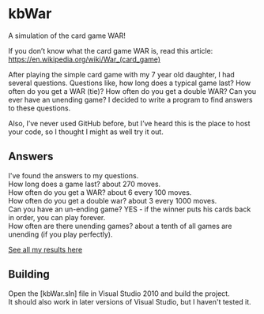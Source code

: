 # kbWar
A simulation of the card game WAR!

If you don’t know what the card game WAR is, read this article:
https://en.wikipedia.org/wiki/War_(card_game) 

After playing the simple card game with my 7 year old daughter, I had several questions.  Questions like, how long does a typical game last?  How often do you get a WAR (tie)?  How often do you get a double WAR?  Can you ever have an unending game?  I decided to write a program to find answers to these questions.

Also, I’ve never used GitHub before, but I’ve heard this is the place to host your code, so I thought I might as well try it out.

Answers
-------

I've found the answers to my questions.  
How long does a game last? about 270 moves.  
How often do you get a WAR? about 6 every 100 moves.  
How often do you get a double war?  about 3 every 1000 moves.  
Can you have an un-ending game?  YES - if the winner puts his cards back in order, you can play forever.  
How often are there unending games?  about a tenth of all games are unending (if you play perfectly).  

[See all my results here](Results.md)

Building
--------

Open the [kbWar.sln] file in Visual Studio 2010 and build the project.  
It should also work in later versions of Visual Studio, but I haven't tested it.
